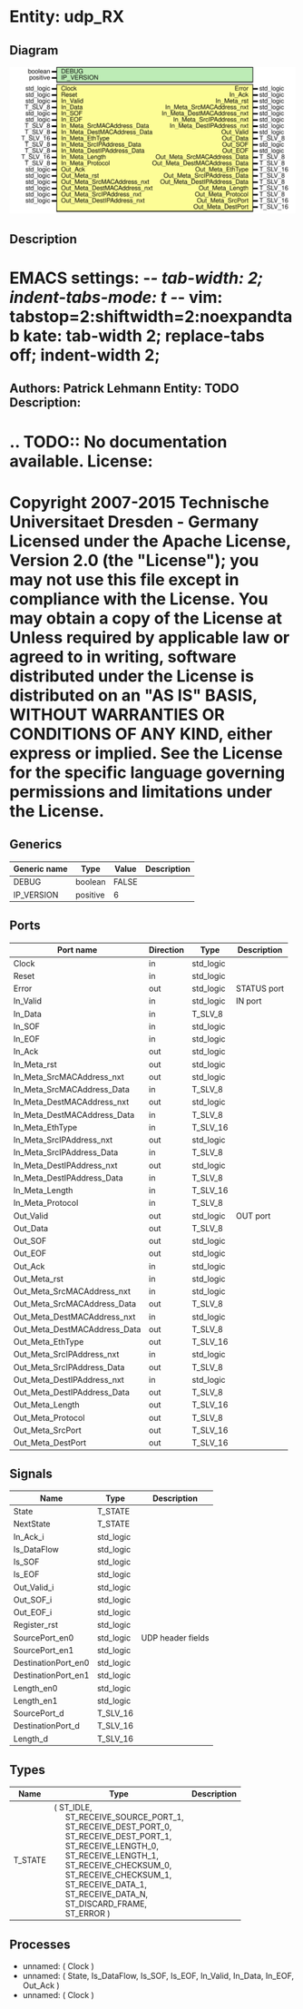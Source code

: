 # Entity: udp_RX

## Diagram

![Diagram](udp_RX.svg "Diagram")
## Description

EMACS settings: -*-  tab-width: 2; indent-tabs-mode: t -*-
vim: tabstop=2:shiftwidth=2:noexpandtab
kate: tab-width 2; replace-tabs off; indent-width 2;
=============================================================================
Authors:				 	Patrick Lehmann
Entity:				 	TODO
Description:
-------------------------------------
.. TODO:: No documentation available.
License:
=============================================================================
Copyright 2007-2015 Technische Universitaet Dresden - Germany
Licensed under the Apache License, Version 2.0 (the "License");
you may not use this file except in compliance with the License.
You may obtain a copy of the License at
Unless required by applicable law or agreed to in writing, software
distributed under the License is distributed on an "AS IS" BASIS,
WITHOUT WARRANTIES OR CONDITIONS OF ANY KIND, either express or implied.
See the License for the specific language governing permissions and
limitations under the License.
=============================================================================
## Generics

| Generic name | Type     | Value | Description |
| ------------ | -------- | ----- | ----------- |
| DEBUG        | boolean  | FALSE |             |
| IP_VERSION   | positive | 6     |             |
## Ports

| Port name                    | Direction | Type      | Description |
| ---------------------------- | --------- | --------- | ----------- |
| Clock                        | in        | std_logic |             |
| Reset                        | in        | std_logic |             |
| Error                        | out       | std_logic | STATUS port |
| In_Valid                     | in        | std_logic | IN port     |
| In_Data                      | in        | T_SLV_8   |             |
| In_SOF                       | in        | std_logic |             |
| In_EOF                       | in        | std_logic |             |
| In_Ack                       | out       | std_logic |             |
| In_Meta_rst                  | out       | std_logic |             |
| In_Meta_SrcMACAddress_nxt    | out       | std_logic |             |
| In_Meta_SrcMACAddress_Data   | in        | T_SLV_8   |             |
| In_Meta_DestMACAddress_nxt   | out       | std_logic |             |
| In_Meta_DestMACAddress_Data  | in        | T_SLV_8   |             |
| In_Meta_EthType              | in        | T_SLV_16  |             |
| In_Meta_SrcIPAddress_nxt     | out       | std_logic |             |
| In_Meta_SrcIPAddress_Data    | in        | T_SLV_8   |             |
| In_Meta_DestIPAddress_nxt    | out       | std_logic |             |
| In_Meta_DestIPAddress_Data   | in        | T_SLV_8   |             |
| In_Meta_Length               | in        | T_SLV_16  |             |
| In_Meta_Protocol             | in        | T_SLV_8   |             |
| Out_Valid                    | out       | std_logic | OUT port    |
| Out_Data                     | out       | T_SLV_8   |             |
| Out_SOF                      | out       | std_logic |             |
| Out_EOF                      | out       | std_logic |             |
| Out_Ack                      | in        | std_logic |             |
| Out_Meta_rst                 | in        | std_logic |             |
| Out_Meta_SrcMACAddress_nxt   | in        | std_logic |             |
| Out_Meta_SrcMACAddress_Data  | out       | T_SLV_8   |             |
| Out_Meta_DestMACAddress_nxt  | in        | std_logic |             |
| Out_Meta_DestMACAddress_Data | out       | T_SLV_8   |             |
| Out_Meta_EthType             | out       | T_SLV_16  |             |
| Out_Meta_SrcIPAddress_nxt    | in        | std_logic |             |
| Out_Meta_SrcIPAddress_Data   | out       | T_SLV_8   |             |
| Out_Meta_DestIPAddress_nxt   | in        | std_logic |             |
| Out_Meta_DestIPAddress_Data  | out       | T_SLV_8   |             |
| Out_Meta_Length              | out       | T_SLV_16  |             |
| Out_Meta_Protocol            | out       | T_SLV_8   |             |
| Out_Meta_SrcPort             | out       | T_SLV_16  |             |
| Out_Meta_DestPort            | out       | T_SLV_16  |             |
## Signals

| Name                | Type      | Description       |
| ------------------- | --------- | ----------------- |
| State               | T_STATE   |                   |
| NextState           | T_STATE   |                   |
| In_Ack_i            | std_logic |                   |
| Is_DataFlow         | std_logic |                   |
| Is_SOF              | std_logic |                   |
| Is_EOF              | std_logic |                   |
| Out_Valid_i         | std_logic |                   |
| Out_SOF_i           | std_logic |                   |
| Out_EOF_i           | std_logic |                   |
| Register_rst        | std_logic |                   |
| SourcePort_en0      | std_logic | UDP header fields |
| SourcePort_en1      | std_logic |                   |
| DestinationPort_en0 | std_logic |                   |
| DestinationPort_en1 | std_logic |                   |
| Length_en0          | std_logic |                   |
| Length_en1          | std_logic |                   |
| SourcePort_d        | T_SLV_16  |                   |
| DestinationPort_d   | T_SLV_16  |                   |
| Length_d            | T_SLV_16  |                   |
## Types

| Name    | Type                                                                                                                                                                                                                                                                                                                                                                                                                                                                                                                                                                                                                                                                | Description |
| ------- | ------------------------------------------------------------------------------------------------------------------------------------------------------------------------------------------------------------------------------------------------------------------------------------------------------------------------------------------------------------------------------------------------------------------------------------------------------------------------------------------------------------------------------------------------------------------------------------------------------------------------------------------------------------------- | ----------- |
| T_STATE | ( ST_IDLE,<br><span style="padding-left:20px"> ST_RECEIVE_SOURCE_PORT_1,<br><span style="padding-left:20px"> ST_RECEIVE_DEST_PORT_0,<br><span style="padding-left:20px">		ST_RECEIVE_DEST_PORT_1,<br><span style="padding-left:20px"> ST_RECEIVE_LENGTH_0,<br><span style="padding-left:20px">			ST_RECEIVE_LENGTH_1,<br><span style="padding-left:20px"> ST_RECEIVE_CHECKSUM_0,<br><span style="padding-left:20px">		ST_RECEIVE_CHECKSUM_1,<br><span style="padding-left:20px"> ST_RECEIVE_DATA_1,<br><span style="padding-left:20px">				ST_RECEIVE_DATA_N,<br><span style="padding-left:20px"> ST_DISCARD_FRAME,<br><span style="padding-left:20px"> ST_ERROR )  |             |
## Processes
- unnamed: ( Clock )
- unnamed: ( State, Is_DataFlow, Is_SOF, Is_EOF, In_Valid, In_Data, In_EOF, Out_Ack )
- unnamed: ( Clock )
